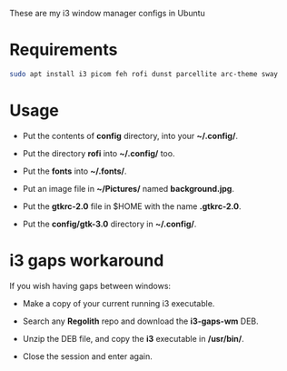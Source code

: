 These are my i3 window manager configs in Ubuntu

# Requirements

```bash
sudo apt install i3 picom feh rofi dunst parcellite arc-theme sway
```

# Usage

- Put the contents of **config** directory, into your **~/.config/**.

- Put the directory **rofi** into **~/.config/** too.

- Put the **fonts** into **~/.fonts/**.

- Put an image file in **~/Pictures/** named **background.jpg**.

- Put the **gtkrc-2.0** file in $HOME with the name **.gtkrc-2.0**.

- Put the **config/gtk-3.0** directory in **~/.config/**.

# i3 gaps workaround

If you wish having gaps between windows:

- Make a copy of your current running i3 executable.

- Search any **Regolith** repo and download the **i3-gaps-wm** DEB.

- Unzip the DEB file, and copy the **i3** executable in **/usr/bin/**.

- Close the session and enter again.

